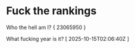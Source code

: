 # Fuck the rankings

Who the hell am I?
{ 23065950 }

What fucking year is it?
[ 2025-10-15T02:06:40Z ]
